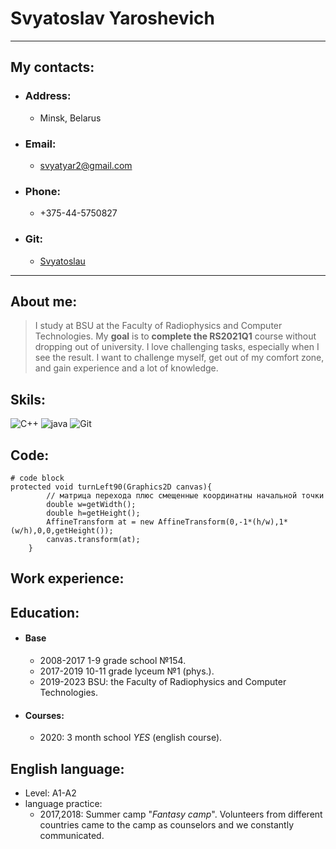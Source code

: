 # **Svyatoslav Yaroshevich**

---
##    My contacts:
- ###  **Аddress:** 
   - Minsk, Belarus     
- ### **Email:**   
   - svyatyar2@gmail.com
- ### **Phone:**   
  - +375-44-5750827 
- ### **Git:**
  - [Svyatoslau](https://github.com/Svyatoslau)

---

## About me:
> I study at BSU at the Faculty of Radiophysics and Computer Technologies. My **goal** is to **complete the RS2021Q1** course without dropping out of university.
> I love challenging tasks, especially when I see the result. I want to challenge myself, get out of my comfort zone, and gain experience and a lot of knowledge.

## Skils:
![C++](https://freepngimg.com/thumb/c++/2-2-c++-png-clipart-thumb.png) ![java](https://freepngimg.com/thumb/java/85390-java-language-text-programming-logo-programmer-thumb.png) ![Git](https://git-scm.com/images/logos/logomark-black@2x.png)

## Сode:
```
# code block
protected void turnLeft90(Graphics2D canvas){
        // матрица перехода плюс смещенные координатны начальной точки
        double w=getWidth();
        double h=getHeight();
        AffineTransform at = new AffineTransform(0,-1*(h/w),1*(w/h),0,0,getHeight());
        canvas.transform(at);
    }
```

## Work experience:

## Education:
- #### Base
   - 2008-2017 1-9 grade school №154.
   - 2017-2019 10-11 grade lyceum №1 (phys.).
   - 2019-2023 BSU: the Faculty of Radiophysics and Computer Technologies.
- #### Сourses:
   - 2020: 3 month school *YES* (english course).  

## English language:

- Level: A1-A2
- language practice:
   - 2017,2018: Summer camp "*Fantasy camp*". Volunteers from different countries came to the camp as counselors and we constantly communicated.  
